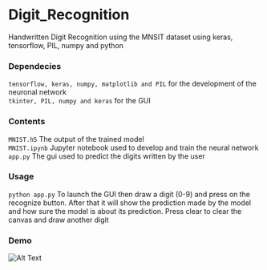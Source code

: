 # Digit_Recognition
Handwritten Digit Recognition using the MNSIT dataset using keras, tensorflow, PIL, numpy and python

### Dependecies

`tensorflow, keras, numpy, matplotlib and PIL` for the development of the neuronal network  
`tkinter, PIL, numpy and keras` for the GUI  

### Contents
`MNIST.h5` The output of the trained model  
`MNIST.ipynb` Jupyter notebook used to develop and train the neural network  
`app.py` The gui used to predict the digits written by the user  

### Usage
`python app.py` To launch the GUI then draw a digit (0-9) and press on the recognize button. After that it will show
the prediction made by the model and how sure the model is about its prediction. Press clear to clear the canvas
and draw another digit

### Demo
![Alt Text](https://media.giphy.com/media/7Cc5S7x66DhEv0ZRi8/giphy.gif)